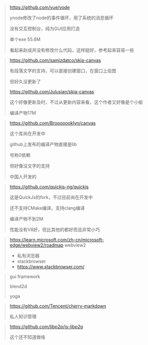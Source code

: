 > https://github.com/yue/yode
> 
> ynode修改了node的事件循环，用了系统的消息循环
> 
> 没有交互控制台，纯为GUI应用打造
> 
> 单个exe 55.6M
> 
> 看起来赵成并没有修改什么代码，这样挺好，参考起来容易一些




> https://github.com/samizdatco/skia-canvas
> 
> 有段落文字的支持，可以直接创建窗口，在窗口上绘图
> 
> 但好久没更新了
> 
> https://github.com/Julusian/skia-canvas
> 
> 这个好像更新及时，不过从更新内容来看，这个作者又好像是个小偷
> 
> 编译产物17M



> https://github.com/Brooooooklyn/canvas
> 
> 这个库尚在开发中
> 
> github上发布的编译产物直接是lib
> 
> 号称0依赖
> 
> 但好像没文字的支持
> 
> 中国人开发的


> https://github.com/quickjs-ng/quickjs
> 
> 这是QuickJs的fork，不过目前尚在开发中
> 
> 还不支持CMake编译，支持clang编译
> 
> 编译产物不到2M
> 
> 性能没有V8好，但比其他的都好而且非常小巧
> 

> https://learn.microsoft.com/zh-cn/microsoft-edge/webview2/roadmap
> webview2
> - 私有浏览器
> - stackbrowser
> - https://www.stackbrowser.com/

> gui framework
>
> blend2d
> 
> yoga


> https://github.com/Tencent/cherry-markdown
> 
> 私人知识管理

> https://github.com/libp2p/js-libp2p
>
> 这个还不知道做啥


